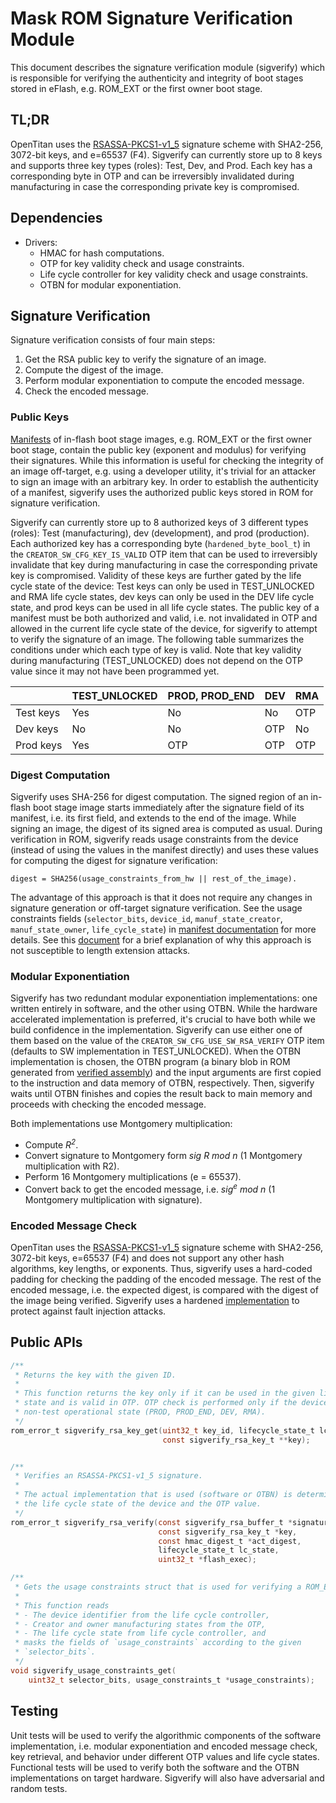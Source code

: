 # Mask ROM Signature Verification Module

This document describes the signature verification module (sigverify) which is responsible for verifying the authenticity and integrity of boot stages stored in eFlash, e.g. ROM\_EXT or the first owner boot stage.


## TL;DR

OpenTitan uses the [RSASSA-PKCS1-v1\_5](https://tools.ietf.org/html/rfc8017#section-8.2) signature scheme with SHA2-256, 3072-bit keys, and e=65537 (F4).
Sigverify can currently store up to 8 keys and supports three key types (roles): Test, Dev, and Prod.
Each key has a corresponding byte in OTP and can be irreversibly invalidated during manufacturing in case the corresponding private key is compromised.

## Dependencies

*   Drivers:
    *   HMAC for hash computations.
    *   OTP for key validity check and usage constraints.
    *   Life cycle controller for key validity check and usage constraints.
    *   OTBN for modular exponentiation.

## Signature Verification

Signature verification consists of four main steps:

1. Get the RSA public key to verify the signature of an image.
2. Compute the digest of the image.
3. Perform modular exponentiation to compute the encoded message.
4. Check the encoded message.

### Public Keys

[Manifests](../../rom_ext/doc/manifest.md) of in-flash boot stage images, e.g. ROM\_EXT or the first owner boot stage, contain the public key (exponent and modulus) for verifying their signatures.
While this information is useful for checking the integrity of an image off-target, e.g. using a developer utility, it's trivial for an attacker to sign an image with an arbitrary key.
In order to establish the authenticity of a manifest, sigverify uses the authorized public keys stored in ROM for signature verification.

Sigverify can currently store up to 8 authorized keys of 3 different types (roles): Test (manufacturing), dev (development), and prod (production).
Each authorized key has a corresponding byte (`hardened_byte_bool_t`) in the `CREATOR_SW_CFG_KEY_IS_VALID` OTP item that can be used to irreversibly invalidate that key during manufacturing in case the corresponding private key is compromised.
Validity of these keys are further gated by the life cycle state of the device: Test keys can only be used in TEST\_UNLOCKED and RMA life cycle states, dev keys can only be used in the DEV life cycle state, and prod keys can be used in all life cycle states.
The public key of a manifest must be both authorized and valid, i.e. not invalidated in OTP and allowed in the current life cycle state of the device, for sigverify to attempt to verify the signature of an image.
The following table summarizes the conditions under which each type of key is valid.
Note that key validity during manufacturing (TEST\_UNLOCKED) does not depend on the OTP value since it may not have been programmed yet.

|           | TEST_UNLOCKED   | PROD, PROD_END   | DEV   | RMA   |
|-----------|-----------------|------------------|-------|-------|
| Test keys | Yes             | No               | No    | OTP   |
| Dev keys  | No              | No               | OTP   | No    |
| Prod keys | Yes             | OTP              | OTP   | OTP   |

### Digest Computation

Sigverify uses SHA-256 for digest computation.
The signed region of an in-flash boot stage image starts immediately after the signature field of its manifest, i.e. its first field, and extends to the end of the image.
While signing an image, the digest of its signed area is computed as usual.
During verification in ROM, sigverify reads usage constraints from the device (instead of using the values in the manifest directly) and uses these values for computing the digest for signature verification:

```
digest = SHA256(usage_constraints_from_hw || rest_of_the_image).
```

The advantage of this approach is that it does not require any changes in signature generation or off-target signature verification.
See the usage constraints fields (`selector_bits`, `device_id`, `manuf_state_creator`, `manuf_state_owner`, `life_cycle_state`) in [manifest documentation](../../rom_ext/doc/manifest.md) for more details.
See this [document](https://docs.google.com/document/d/1V9O-YTaUVWoXMq85qIYaSS6x7Bl9Li4Z2KqZ6u_jG98/edit?resourcekey=0-TfuDj6NU3Ir0L1PrkcNyog) for a brief explanation of why this approach is not susceptible to length extension attacks.

### Modular Exponentiation

Sigverify has two redundant modular exponentiation implementations: one written entirely in software, and the other using OTBN.
While the hardware accelerated implementation is preferred, it's crucial to have both while we build confidence in the implementation.
Sigverify can use either one of them based on the value of the `CREATOR_SW_CFG_USE_SW_RSA_VERIFY` OTP item (defaults to SW implementation in TEST\_UNLOCKED).
When the OTBN implementation is chosen, the OTBN program (a binary blob in ROM generated from [verified assembly](https://github.com/lowRISC/opentitan/pull/10143)) and the input arguments are first copied to the instruction and data memory of OTBN, respectively.
Then, sigverify waits until OTBN finishes and copies the result back to main memory and proceeds with checking the encoded message.

Both implementations use Montgomery multiplication:

*   Compute _R<sup>2</sup>_.
*   Convert signature to Montgomery form _sig R mod n_ (1 Montgomery multiplication with R2).
*   Perform 16 Montgomery multiplications (e = 65537).
*   Convert back to get the encoded message, i.e. _sig<sup>e</sup> mod n_ (1 Montgomery multiplication with signature).

### Encoded Message Check

OpenTitan uses the [RSASSA-PKCS1-v1\_5](https://tools.ietf.org/html/rfc8017#section-8.2) signature scheme with SHA2-256, 3072-bit keys, e=65537 (F4) and does not support any other hash algorithms, key lengths, or exponents.
Thus, sigverify uses a hard-coded padding for checking the padding of the encoded message.
The rest of the encoded message, i.e.
the expected digest, is compared with the digest of the image being verified.
Sigverify uses a hardened [implementation]() to protect against fault injection attacks.

## Public APIs

```c
/**
 * Returns the key with the given ID.
 *
 * This function returns the key only if it can be used in the given life cycle
 * state and is valid in OTP. OTP check is performed only if the device is in a
 * non-test operational state (PROD, PROD_END, DEV, RMA).
 */
rom_error_t sigverify_rsa_key_get(uint32_t key_id, lifecycle_state_t lc_state,
                                  const sigverify_rsa_key_t **key);


/**
 * Verifies an RSASSA-PKCS1-v1_5 signature.
 *
 * The actual implementation that is used (software or OTBN) is determined by
 * the life cycle state of the device and the OTP value.
 */
rom_error_t sigverify_rsa_verify(const sigverify_rsa_buffer_t *signature,
                                 const sigverify_rsa_key_t *key,
                                 const hmac_digest_t *act_digest,
                                 lifecycle_state_t lc_state,
                                 uint32_t *flash_exec);

/**
 * Gets the usage constraints struct that is used for verifying a ROM_EXT.
 *
 * This function reads
 * - The device identifier from the life cycle controller,
 * - Creator and owner manufacturing states from the OTP,
 * - The life cycle state from life cycle controller, and
 * masks the fields of `usage_constraints` according to the given
 * `selector_bits`.
 */
void sigverify_usage_constraints_get(
    uint32_t selector_bits, usage_constraints_t *usage_constraints);

```

## Testing

Unit tests will be used to verify the algorithmic components of the software implementation, i.e. modular exponentiation and encoded message check, key retrieval, and behavior under different OTP values and life cycle states.
Functional tests will be used to verify both the software and the OTBN implementations on target hardware.
Sigverify will also have adversarial and random tests.
